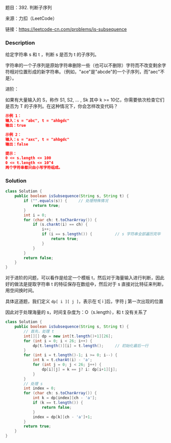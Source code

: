 题目：392. 判断子序列

来源：力扣（LeetCode）

链接：https://leetcode-cn.com/problems/is-subsequence

### Description

给定字符串 s 和 t ，判断 s 是否为 t 的子序列。

字符串的一个子序列是原始字符串删除一些（也可以不删除）字符而不改变剩余字符相对位置形成的新字符串。（例如，"ace"是"abcde"的一个子序列，而"aec"不是）。

进阶：

如果有大量输入的 S，称作 S1, S2, ... , Sk 其中 k >= 10亿，你需要依次检查它们是否为 T 的子序列。在这种情况下，你会怎样改变代码？

```json
示例 1：
输入：s = "abc", t = "ahbgdc"
输出：true

示例 2：
输入：s = "axc", t = "ahbgdc"
输出：false

提示：
0 <= s.length <= 100
0 <= t.length <= 10^4
两个字符串都只由小写字符组成。
```

### Solution
```java
class Solution {
    public boolean isSubsequence(String s, String t) {
        if ("".equals(s)) {		// 处理特殊情况
            return true;
        }
        int i = 0;
        for (char ch: t.toCharArray()) {
            if (s.charAt(i) == ch) {
                i++;
                if (i == s.length()) {			// s 字符串全部遍历完毕
                    return true;
                }
            }
        }
        return false;
    }
}
```

对于进阶的问题，可以看作是给定一个模板 t，然后对于海量输入进行判断，因此好的做法是提取字符串 t 的特征保存在数组中，然后对于 s 直接对比特征来判断，用空间换时间。

具体这道题，我们定义 `dp[ i ][ j ]`，表示在 t[ i ]后，字符 j 第一次出现的位置

因此对于处理海量的 s，时间复杂度为：O（s.length），和 t 没有关系了

```java
class Solution {
    public boolean isSubsequence(String s, String t) {
        // 首先，处理 t
        int[][] dp = new int[t.length()+1][26];
        for (int i = 0; i < 26; i++) {
            dp[t.length()][i] = t.length();     // 初始化最后一行
        }
        for (int i = t.length()-1; i >= 0; i--) {
            int k = t.charAt(i) - 'a';
            for (int j = 0; j < 26; j++) {
                dp[i][j] = k == j? i: dp[i+1][j];
            }
        }
        // 处理 s
        int index = 0;
        for (char ch: s.toCharArray()) {
            int k = dp[index][ch - 'a'];
            if (k == t.length()) {
                return false;
            }
            index = dp[k][ch - 'a']+1;
        }
        return true;
    }
}
```

